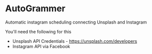 # AutoGrammer
Automatic instagram scheduling connecting Unsplash and  Instagram

You'll need the following for this 

- Unsplash API Credentials - https://unsplash.com/developers
- Instagram API via Facebook
